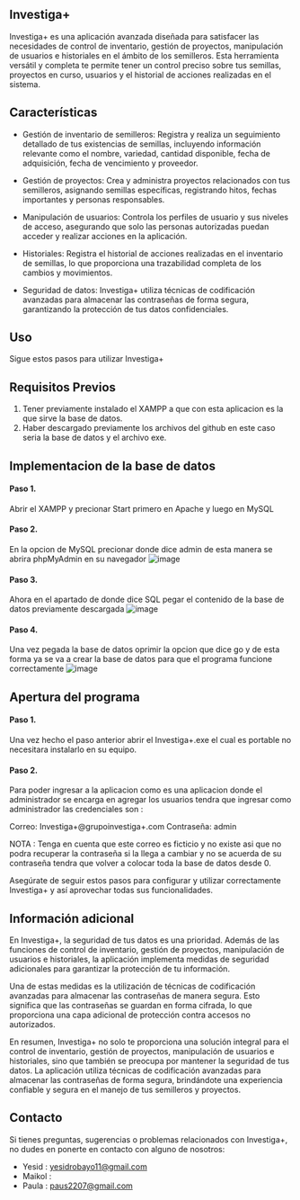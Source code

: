 ## Investiga+

Investiga+ es una aplicación avanzada diseñada para satisfacer las necesidades de control de inventario, gestión de proyectos, manipulación de usuarios e historiales en el ámbito de los semilleros. Esta herramienta versátil y completa te permite tener un control preciso sobre tus semillas, proyectos en curso, usuarios y el historial de acciones realizadas en el sistema.

## Características
- Gestión de inventario de semilleros: Registra y realiza un seguimiento detallado de tus existencias de semillas, incluyendo información relevante como el nombre, variedad, cantidad disponible, fecha de adquisición, fecha de vencimiento y proveedor.

- Gestión de proyectos: Crea y administra proyectos relacionados con tus semilleros, asignando semillas específicas, registrando hitos, fechas importantes y personas responsables.

- Manipulación de usuarios: Controla los perfiles de usuario y sus niveles de acceso, asegurando que solo las personas autorizadas puedan acceder y realizar acciones en la aplicación.

- Historiales: Registra el historial de acciones realizadas en el inventario de semillas, lo que proporciona una trazabilidad completa de los cambios y movimientos.

- Seguridad de datos: Investiga+ utiliza técnicas de codificación avanzadas para almacenar las contraseñas de forma segura, garantizando la protección de tus datos confidenciales.

## Uso

Sigue estos pasos para utilizar Investiga+

## Requisitos Previos

1. Tener previamente instalado el XAMPP a que con esta aplicacion es la que sirve la base de datos.
2. Haber descargado previamente los archivos del github en este caso seria la base de datos y el archivo exe.


## Implementacion de la base de datos

#### Paso 1.
 Abrir el XAMPP y precionar Start primero en Apache y luego en MySQL
#### Paso 2.
En la opcion de MySQL precionar donde dice admin de esta manera se abrira phpMyAdmin en su navegador
![image](https://github.com/Yesid-Robayo/Grupo_de_invesitigacion-I2E/assets/114313044/344c41cd-1a71-4cd5-a6dc-c4a46fd0f741)
#### Paso 3.
Ahora en el apartado de donde dice SQL pegar el contenido de la base de datos previamente descargada
![image](https://github.com/Yesid-Robayo/Grupo_de_invesitigacion-I2E/assets/114313044/fade2cb2-c6ee-4778-8a4f-e3d735acc57c)
#### Paso 4.
Una vez pegada la base de datos oprimir la opcion que dice go y de esta forma ya se va a crear la base de datos para que el programa funcione correctamente
![image](https://github.com/Yesid-Robayo/Grupo_de_invesitigacion-I2E/assets/114313044/ef09154a-bf1e-4b84-ba06-5e04cf860fd9)

## Apertura del programa

#### Paso 1.
Una vez hecho el paso anterior abrir el Investiga+.exe el cual es portable no necesitara instalarlo en su equipo.
#### Paso 2.
Para poder ingresar a la aplicacion como es una aplicacion donde el administrador se encarga en agregar los usuarios tendra que ingresar como administrador las credenciales son :

Correo: Investiga+@grupoinvestiga+.com
Contraseña: admin

NOTA : Tenga en cuenta que este correo es ficticio y no existe asi que no podra recuperar la contraseña si la llega a cambiar y no se acuerda de su contraseña tendra que volver a colocar toda la base de datos desde 0.

Asegúrate de seguir estos pasos para configurar y utilizar correctamente Investiga+ y así aprovechar todas sus funcionalidades.

## Información adicional

En Investiga+, la seguridad de tus datos es una prioridad. Además de las funciones de control de inventario, gestión de proyectos, manipulación de usuarios e historiales, la aplicación implementa medidas de seguridad adicionales para garantizar la protección de tu información.

Una de estas medidas es la utilización de técnicas de codificación avanzadas para almacenar las contraseñas de manera segura. Esto significa que las contraseñas se guardan en forma cifrada, lo que proporciona una capa adicional de protección contra accesos no autorizados.

En resumen, Investiga+ no solo te proporciona una solución integral para el control de inventario, gestión de proyectos, manipulación de usuarios e historiales, sino que también se preocupa por mantener la seguridad de tus datos. La aplicación utiliza técnicas de codificación avanzadas para almacenar las contraseñas de forma segura, brindándote una experiencia confiable y segura en el manejo de tus semilleros y proyectos.

## Contacto

Si tienes preguntas, sugerencias o problemas relacionados con Investiga+, no dudes en ponerte en contacto con alguno de nosotros:

- Yesid : yesidrobayo11@gmail.com
- Maikol :
- Paula : paus2207@gmail.com
